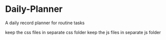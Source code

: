 # Daily-Planner
A daily record planner for routine tasks

keep the css files in separate css folder
keep the js files in separate js folder
